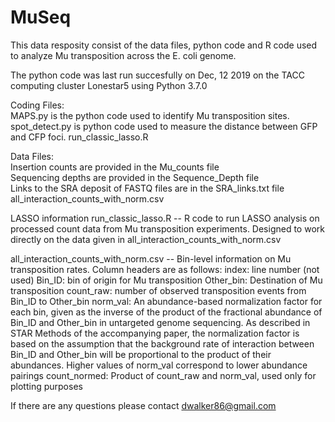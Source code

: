 # MuSeq

This data resposity consist of the data files, python code and R code used to analyze Mu transposition across the E. coli genome.

The python code was last run succesfully on Dec, 12 2019 on the TACC computing cluster Lonestar5 using Python 3.7.0

Coding Files:  
MAPS.py is the python code used to identify Mu transposition sites.  
spot_detect.py is python code used to measure the distance between GFP and CFP foci.
run_classic_lasso.R

Data Files:  
Insertion counts are provided in the Mu_counts file  
Sequencing depths are provided in the Sequence_Depth file  
Links to the SRA deposit of FASTQ files are in the SRA_links.txt file
all_interaction_counts_with_norm.csv

LASSO information
run_classic_lasso.R -- R code to run LASSO analysis on processed count data from Mu transposition experiments. Designed to work directly on the data given in all_interaction_counts_with_norm.csv

all_interaction_counts_with_norm.csv -- Bin-level information on Mu transposition rates. Column headers are as follows:
index: line number (not used)
Bin_ID: bin of origin for Mu transposition
Other_bin: Destination of Mu transposition
count_raw: number of observed transposition events from Bin_ID to Other_bin
norm_val: An abundance-based normalization factor for each bin, given as the inverse of the product of the fractional abundance of Bin_ID and Other_bin in untargeted genome sequencing. As described in  STAR Methods of the accompanying paper, the normalization factor is based on the assumption that the background rate of interaction between Bin_ID and Other_bin will be proportional to the product of their abundances. Higher values of norm_val correspond to lower abundance pairings
count_normed: Product of count_raw and norm_val, used only for plotting purposes

If there are any questions please contact dwalker86@gmail.com
